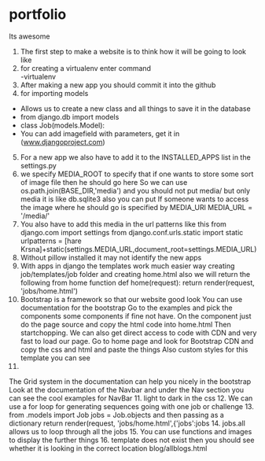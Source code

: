# portfolio
Its awesome
1. The first step to make a website is to think how it will be going to look like
2. for creating a virtualenv enter command  
  -virtualenv <nameofvirtualenv>
3. After making a new app you should commit it into the github
4. for importing models
 - Allows us to create a new class and all things to save it in the database
 - from django.db import models
 - class Job(models.Model):
 - You can add imagefield with parameters, get it in (www.djangoproject.com) 
5. For a new app we also have to add it to the INSTALLED_APPS list in the settings.py
6. we specify MEDIA_ROOT to specify that if one wants to store some sort of image file then 
he should go here
So we can use os.path.join(BASE_DIR,'media') and you should not put media/ but only media
it is like db.sqlite3 also you can put
If someone wants to access the image where he should go is specified by MEDIA_URl
MEDIA_URL = '/media/'
7. You also have to add this media in the url patterns like this
from django.com import settings
from django.conf.urls.static import static
urlpatterns = [hare Krsna]+static(settings.MEDIA_URL,document_root=settings.MEDIA_URL)
8. Without pillow installed it may not identify the new apps
9. With apps in django the templates work much easier way 
creating job/templates/job folder and creating home.html also we will return the following 
from home function 
def home(request):
  return render(request, 'jobs/home.html')
10. Bootstrap is a framework so that our website good look
You can use documentation for the bootstrap
Go to the examples and pick the components some components if fine not have.
On the component just do the page source and copy the html code into home.html
Then startchopping.
We can also get direct access to code with CDN and very fast to load our page.
Go to home page and look for Bootstrap CDN and copy the css and html and paste the things 
Also custom styles for this template you can see
10. 
The Grid system in the documentation can help you nicely in the bootstrap
Look at the documentation of the Navbar and under the Nav section you can see the cool examples for NavBar
11. light to dark in the css
12. We can use a for loop for generating sequences going with one job or challenge
13. 
from .models import Job
jobs = Job.objects and then passing as a dictionary
return render(request, 'jobs/home.html',{'jobs':jobs
14. jobs.all allows us to loop through all the jobs
15. You can use functions and images to display the further things
16. template does not exist then you should see whether it is looking in the correct location
blog/allblogs.html

